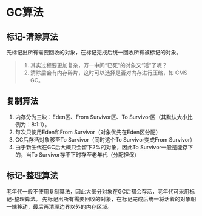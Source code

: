 # GC算法 
## 标记-清除算法
先标记出所有需要回收的对象，在标记完成后统一回收所有被标记的对象。
>1. 其实过程要更加复杂，万一中间“已死”的对象又“活”了呢？
>2. 清除后会有内存碎片，这时可以选择是否对内存进行压缩，如 CMS GC。

## 复制算法
1. 内存分为三块：Eden区、From Survivor区、To Survivor区（其默认大小比例为：8:1:1）。
2. 每次只使用Eden和From Survivor（对象优先在Eden区分配）
3. GC后存活对象移至To Survivor（同时这个To Survivor变成From Survivor）
4. 由于新生代在GC后大概只会留下2%的对象，因此To Survivor一般是能存下的，当To Survivor存不下时存至老年代（分配担保）

## 标记-整理算法
老年代一般不使用复制算法，因此大部分对象在GC后都会存活，老年代可采用标记-整理算法。
先标记出所有需要回收的对象，在标记完成后统一将活着的对象朝一端移动，最后再清理边界以外的内存区域。